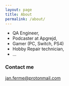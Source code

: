 ```yaml
---
layout: page
title: About
permalink: /about/
---
```


- QA Engineer, 
- Podcaster at Apgrejd, 
- Gamer (PC, Switch, PS4)
- Hobby Repair technician, 
- ...

### Contact me

[jan.ferme@protonmail.com](mailto:jan.ferme@protonmail.com)
